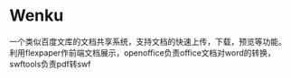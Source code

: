 Wenku
=========================================
一个类似百度文库的文档共享系统，支持文档的快速上传，下载，预览等功能。
利用flexpaper作前端文档展示，openoffice负责office文档对word的转换，swftools负责pdf转swf
